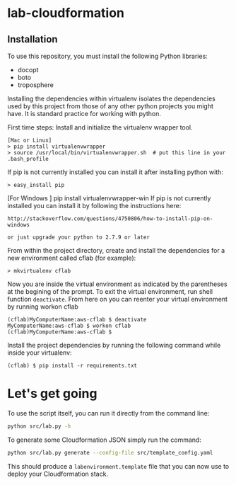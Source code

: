 # lab-cloudformation

## Installation

To use this repository, you must install the following Python libraries:

 - docopt
 - boto
 - troposphere

Installing the dependencies within virtualenv isolates the dependencies used by this project from those of any other python projects you might have. It is standard practice for working with python.

First time steps: Install and initialize the virtualenv wrapper tool.

```
[Mac or Linux]
> pip install virtualenvwrapper
> source /usr/local/bin/virtualenvwrapper.sh  # put this line in your .bash_profile
```
If pip is not currently installed you can install it after installing python with:
```
> easy_install pip
```
[For Windows ]
pip install virtualenvwrapper-win
If pip is not currently installed you can install it by following the instructions here:
```
http://stackoverflow.com/questions/4750806/how-to-install-pip-on-windows

or just upgrade your python to 2.7.9 or later

```

From within the project directory, create and install the dependencies for a new environment called cflab (for example):

```
> mkvirtualenv cflab 
```

Now you are inside the virtual environment as indicated by the parentheses at the begining of the prompt. To exit the virtual environment, run shell function `deactivate`. From here on you can reenter your virtual environment by running workon cflab

```
(cflab)MyComputerName:aws-cflab $ deactivate
MyComputerName:aws-cflab $ workon cflab
(cflab)MyComputerName:aws-cflab $
```
Install the project dependencies by running the following command while inside your virtualenv:

```
(cflab) $ pip install -r requirements.txt
```

# Let's get going

To use the script itself, you can run it directly from the command line:

```bash
python src/lab.py -h
```

To generate some Cloudformation JSON simply run the command:

```bash
python src/lab.py generate --config-file src/template_config.yaml
```

This should produce a `labenvironment.template` file that you can now use to deploy your
Cloudformation stack.
